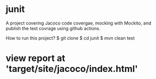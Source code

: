 # junit
A project covering Jacoco code covergae, mocking with Mockito, and publish the test covrage using github actions.

How to run this project?
$ git clone 
$ cd junit
$ mvn clean test

# view report at 'target/site/jacoco/index.html'
